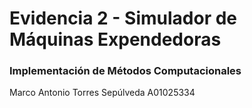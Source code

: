 # Evidencia 2 - Simulador de Máquinas Expendedoras

### Implementación de Métodos Computacionales

Marco Antonio Torres Sepúlveda
A01025334
